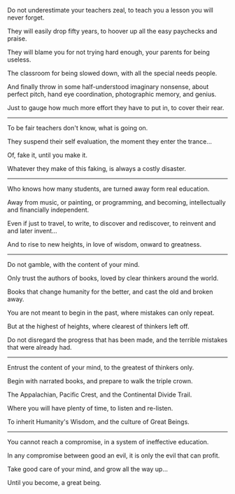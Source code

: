 Do not underestimate your teachers zeal,
to teach you a lesson you will never forget.

They will easily drop fifty years,
to hoover up all the easy paychecks and praise.

They will blame you for not trying hard enough,
your parents for being useless.

The classroom for being slowed down,
with all the special needs people.

And finally throw in some half-understood imaginary nonsense,
about perfect pitch, hand eye coordination, photographic memory, and genius.

Just to gauge how much more effort they have to put in,
to cover their rear.

---

To be fair teachers don't know,
what is going on.

They suspend their self evaluation,
the moment they enter the trance...

Of, fake it,
until you make it.

Whatever they make of this faking,
is always a costly disaster.

---

Who knows how many students,
are turned away form real education.

Away from music, or painting, or programming,
and becoming, intellectually and financially independent.

Even if just to travel, to write, to discover and rediscover,
to reinvent and and later invent...

And to rise to new heights,
in love of wisdom, onward to greatness.

---

Do not gamble,
with the content of your mind.

Only trust the authors of books,
loved by clear thinkers around the world.

Books that change humanity for the better,
and cast the old and broken away.

You are not meant to begin in the past,
where mistakes can only repeat.

But at the highest of heights,
where clearest of thinkers left off.

Do not disregard the progress that has been made,
and the terrible mistakes that were already had.

---

Entrust the content of your mind,
to the greatest of thinkers only.

Begin with narrated books,
and prepare to walk the triple crown.

The Appalachian, Pacific Crest,
and the Continental Divide Trail.

Where you will have plenty of time,
to listen and re-listen.

To inherit Humanity's Wisdom,
and the culture of Great Beings.

---

You cannot reach a compromise,
in a system of ineffective education.

In any compromise between good an evil,
it is only the evil that can profit.

Take good care of your mind,
and grow all the way up...

Until you become,
a great being.
